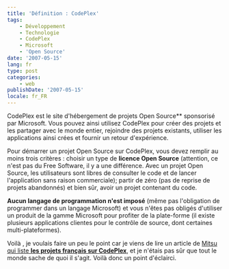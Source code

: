 ```yaml
---
title: 'Définition : CodePlex'
tags:
    - Développement
    - Technologie
    - CodePlex
    - Microsoft
    - 'Open Source'
date: '2007-05-15'
lang: fr
type: post
categories:
    - web
publishDate: '2007-05-15'
locale: fr_FR
---
```


CodePlex est le site d'hébergement de projets Open Source** sponsorisé par Microsoft. Vous pouvez ainsi utilisez CodePlex pour créer des projets et les partager avec le monde entier, rejoindre des projets existants, utiliser les applications ainsi crées et fournir un retour d'expérience.

Pour démarrer un projet Open Source sur CodePlex, vous devez remplir au moins trois critères&nbsp;: choisir un type de **licence Open Source** (attention, ce n'est pas du Free Software, il y a une différence. Avec un projet Open Source, les utilisateurs sont libres de consulter le code et de lancer l'application sans raison commerciale); partir de zéro (pas de reprise de projets abandonnés) et bien s&ucirc;r, avoir un projet contenant du code.

**Aucun langage de programmation n'est imposé** (même pas l'obligation de programmer dans un langage Microsoft) et vous n'êtes pas obligés d'utiliser un produit de la gamme Microsoft pour profiter de la plate-forme (il existe plusieurs applications clientes pour le contrôle de source, dont certaines multi-plateformes).

Voilà , je voulais faire un peu le point car je viens de lire un article de [Mitsu qui liste **les projets français sur CodePlex**](http://blogs.msdn.com/b/mitsufu/archive/2007/05/14/les-projets-codeplex-fran-ais.aspx), et je n'étais pas s&ucirc;r que tout le monde sache de quoi il s'agit. Voilà donc un point d'éclairci.
